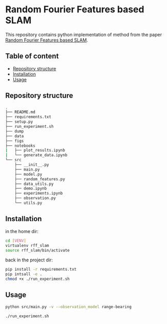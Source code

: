 # Random Fourier Features based SLAM

This repository contains python implementation of method from the paper [Random Fourier Features based SLAM](https://arxiv.org/pdf/2011.00594.pdf).


## Table of content
  - [Repository structure](#repository-structure)
  - [Installation](#installation)
  - [Usage](#usage)

## Repository structure

```bash
.
├── README.md
├── requirements.txt
├── setup.py
├── run_experiment.sh
├── dump
├── data
├── figs
├── notebooks
|   ├── plot_results.ipynb
|   └── generate_data.ipynb
└── src
    ├── __init__.py
    ├── main.py
    ├── model.py
    ├── random_features.py
    ├── data_utils.py
    ├── demo.ipynb
    ├── experiments.ipynb
    ├── observation.py
    └── utils.py
```
## Installation

in the home dir:

```bash
cd [VENV]
virtualenv rff_slam
source rff_slam/bin/activate
```

back in the project dir:

```bash
pip install -r requirements.txt
pip intsall -e .
chmod +x ./run_experiment.sh
```

## Usage

```bash
python src/main.py -v --observation_model range-bearing
```

```bash
./run_experiment.sh
```
